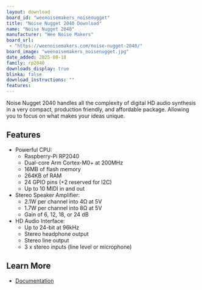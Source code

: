 ```yaml
---
layout: download
board_id: "weenoisemakers_noisenugget"
title: "Noise Nugget 2040 Download"
name: "Noise Nugget 2040"
manufacturer: "Wee Noise Makers"
board_url:
 - "https://weenoisemakers.com/noise-nugget-2040/"
board_image: "weenoisemakers_noisenugget.jpg"
date_added: 2025-08-18
family: rp2040
downloads_display: true
blinka: false
download_instructions: ""
features:
---
```


Noise Nugget 2040 handles all the complexity of digital HD audio synthesis in a very compact, production friendly, and affordable package. Allowing you to focus on what makes your ideas unique.

## Features

* Powerful CPU:
  - Raspberry-Pi RP2040
  - Dual-core Arm Cortex-M0+ at 200MHz
  - 16MB of flash memory
  - 264KB of RAM
  - 24 GPIO pins (+2 reserved for I2C)
  - Up to 10 MIDI in and out
* Stereo Speaker Amplifier:
  - 2.1W per channel into 4Ω at 5V
  - 1.7W per channel into 8Ω at 5V
  - Gain of 6, 12, 18, or 24 dB
* HD Audio Interface:
  - Up to 24-bit at 96kHz
  - Stereo headphone output
  - Stereo line output
  - 3 x stereo inputs (line level or microphone)


## Learn More

* [Documentation](https://weenoisemakers.com/noise-nugget-2040/)
